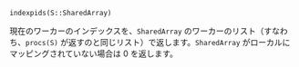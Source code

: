 ```
indexpids(S::SharedArray)
```

現在のワーカーのインデックスを、`SharedArray` のワーカーのリスト（すなわち、`procs(S)` が返すのと同じリスト）で返します。`SharedArray` がローカルにマッピングされていない場合は 0 を返します。
